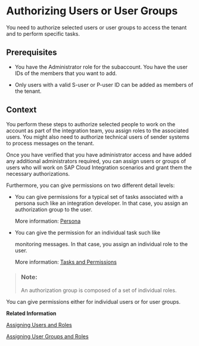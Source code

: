 <!-- loioc91046c2c8644462a9cabd7a79ecbb79 -->

# Authorizing Users or User Groups

You need to authorize selected users or user groups to access the tenant and to perform specific tasks.



<a name="loioc91046c2c8644462a9cabd7a79ecbb79__prereq_svj_lng_t1b"/>

## Prerequisites

-   You have the Administrator role for the subaccount. You have the user IDs of the members that you want to add.

-   Only users with a valid S-user or P-user ID can be added as members of the tenant.




## Context

You perform these steps to authorize selected people to work on the account as part of the integration team, you assign roles to the associated users. You might also need to authorize technical users of sender systems to process messages on the tenant.

Once you have verified that you have administrator access and have added any additional administrators required, you can assign users or groups of users who will work on SAP Cloud Integration scenarios and grant them the necessary authorizations.

Furthermore, you can give permissions on two different detail levels:

-   You can give permissions for a typical set of tasks associated with a persona such like an integration developer. In that case, you assign an authorization group to the user.

    More information: [Persona](../SecurityNeo/persona-2937e5c.md)

-   You can give the permission for an individual task such like

    monitoring messages. In that case, you assign an individual role to the user.

    More information: [Tasks and Permissions](../SecurityNeo/tasks-and-permissions-556d557.md)


> ### Note:  
> An authorization group is composed of a set of individual roles.

You can give permissions either for individual users or for user groups.

**Related Information**  


[Assigning Users and Roles](assigning-users-and-roles-73af55c.md "Associate individual users with authorization groups or roles.")

[Assigning User Groups and Roles](assigning-user-groups-and-roles-82769d8.md "Associate user groups with authorization groups or roles")


